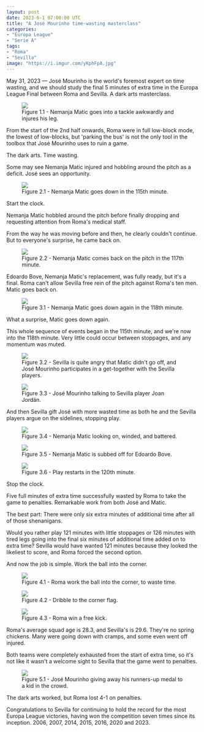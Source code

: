 ```yaml
---
layout: post
date: 2023-6-1 07:00:00 UTC
title: "A José Mourinho time-wasting masterclass"
categories: 
- "Europa League"
- "Serie A"
tags: 
- "Roma"
- "Sevilla"
image: "https://i.imgur.com/yKphFpA.jpg"
---
```


May 31, 2023 — José Mourinho is the world's foremost expert on time wasting, and we should study the final 5 minutes of extra time in the Europa League Final between Roma and Sevilla. A dark arts masterclass.

<!---more--->

<figure>
    <img src="https://i.imgur.com/SiFinja.jpg">
    <figcaption>Figure 1.1 - Nemanja Matic goes into a tackle awkwardly and injures his leg.</figcaption>
</figure> 

From the start of the 2nd half onwards, Roma were in full low-block mode, the lowest of low-blocks, but 'parking the bus' is not the only tool in the toolbox that José Mourinho uses to ruin a game. 

The dark arts. Time wasting.

Some may see Nemanja Matic injured and hobbling around the pitch as a deficit. José sees an opportunity. 

<figure>
    <img src="https://i.imgur.com/4S21fOX.jpg">
    <figcaption>Figure 2.1 - Nemanja Matic goes down in the 115th minute.</figcaption>
</figure> 

Start the clock. 

Nemanja Matic hobbled around the pitch before finally dropping and requesting attention from Roma's medical staff. 

From the way he was moving before and then, he clearly couldn't continue. But to everyone's surprise, he came back on. 

<figure>
    <img src="https://i.imgur.com/djmRRLR.jpg">
    <figcaption>Figure 2.2 - Nemanja Matic comes back on the pitch in the 117th minute.</figcaption>
</figure> 

Edoardo Bove, Nemanja Matic's replacement, was fully ready, but it's a final. Roma can't allow Sevilla free rein of the pitch against Roma's ten men. Matic goes back on. 

<figure>
    <img src="https://i.imgur.com/dF3LGqX.jpg">
    <figcaption>Figure 3.1 - Nemanja Matic goes down again in the 118th minute.</figcaption>
</figure> 

What a surprise, Matic goes down again. 

This whole sequence of events began in the 115th minute, and we're now into the 118th minute. Very little could occur between stoppages, and any momentum was muted. 

<figure>
    <img src="https://i.imgur.com/zHSFPvQ.jpg">
    <figcaption>Figure 3.2 - Sevilla is quite angry that Matic didn't go off, and José Mourinho participates in a get-together with the Sevilla players.</figcaption>
</figure> 

<figure>
    <img src="https://i.imgur.com/yKphFpA.jpg">
    <figcaption>Figure 3.3 - José Mourinho talking to Sevilla player Joan Jordán.</figcaption>
</figure> 

And then Sevilla gift José with more wasted time as both he and the Sevilla players argue on the sidelines, stopping play. 

<figure>
    <img src="https://i.imgur.com/Knil9iW.jpg">
    <figcaption>Figure 3.4 - Nemanja Matic looking on, winded, and battered.</figcaption>
</figure> 

<figure>
    <img src="https://i.imgur.com/mppcYS3.jpg">
    <figcaption>Figure 3.5 - Nemanja Matic is subbed off for Edoardo Bove.</figcaption>
</figure> 

<figure>
    <img src="https://i.imgur.com/AriBP8T.jpg">
    <figcaption>Figure 3.6 - Play restarts in the 120th minute.</figcaption>
</figure> 

Stop the clock.

Five full minutes of extra time successfully wasted by Roma to take the game to penalties. Remarkable work from both José and Matic. 

The best part: There were only six extra minutes of additional time after all of those shenanigans. 

Would you rather play 121 minutes with little stoppages or 126 minutes with tired legs going into the final six minutes of additional time added on to extra time? Sevilla would have wanted 121 minutes because they looked the likeliest to score, and Roma forced the second option. 

And now the job is simple. Work the ball into the corner. 

<figure>
    <img src="https://i.imgur.com/msbimRf.jpg">
    <figcaption>Figure 4.1 - Roma work the ball into the corner, to waste time.</figcaption>
</figure> 

<figure>
    <img src="https://i.imgur.com/vJKNCyM.jpg">
    <figcaption>Figure 4.2 - Dribble to the corner flag.</figcaption>
</figure> 

<figure>
    <img src="https://i.imgur.com/ZySVDev.jpg">
    <figcaption>Figure 4.3 - Roma win a free kick.</figcaption>
</figure> 

Roma's average squad age is 28.3, and Sevilla's is 29.6. They're no spring chickens. Many were going down with cramps, and some even went off injured.

Both teams were completely exhausted from the start of extra time, so it's not like it wasn't a welcome sight to Sevilla that the game went to penalties. 

<figure>
    <img src="https://i.imgur.com/HTtZCDb.jpg">
    <figcaption>Figure 5.1 - José Mourinho giving away his runners-up medal to a kid in the crowd.</figcaption>
</figure> 

The dark arts worked, but Roma lost 4-1 on penalties. 

Congratulations to Sevilla for continuing to hold the record for the most Europa League victories, having won the competition seven times since its inception. 2006, 2007, 2014, 2015, 2016, 2020 and 2023. 
